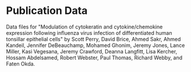 # Publication Data

Data files for "Modulation of cytokeratin and cytokine/chemokine expression following influenza virus infection of differentiated human tonsillar epithelial cells" by Scott Perry, David Brice, Ahmed Sakr, Ahmed Kandeil, Jennifer DeBeauchamp, Mohamed Ghonim, Jeremy Jones, Lance Miller, Kasi Vegesana, Jeremy Crawford, Deanna Langfitt, Lisa Kercher, Hossam Abdelsamed, Robert Webster, Paul Thomas, Richard Webby, and Faten Okda.
